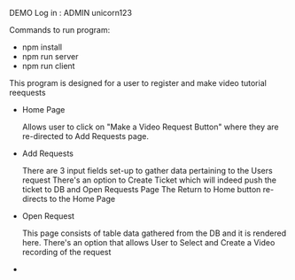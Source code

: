 DEMO Log in : ADMIN unicorn123

Commands to run program:
* npm install
* npm run server
* npm run client

This program is designed for a user to register and make video tutorial reequests

- Home Page

    Allows user to click on "Make a Video Request Button" where they are re-directed to
    Add Requests page.

- Add Requests

    There are 3 input fields set-up to gather data pertaining to the Users request
    There's an option to Create Ticket which will indeed push the ticket to DB and Open Requests Page
    The Return to Home button re-directs to the Home Page

- Open Request

    This page consists of table data gathered from the DB and it is rendered here. 
    There's an option that allows User to Select and Create a Video recording of the request
    
-


